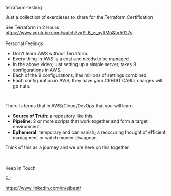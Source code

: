 <b4> terraform-testing </b4>

Just a collection of exercieses to share for the Terraform Certification 

See Terraform in 2 Hours <br>
https://www.youtube.com/watch?v=SLB_c_ayRMo&t=5027s
<br><br>
<b5>Personal Feelings </b5>
- Don't learn AWS without Terraform.
- Every thing in AWS is a cost and needs to be managed.
- In the above video; just setting up a simple server, takes 9 configurations in AWS.
- Each of the 9 configurations; has millions of settings combined.
- Each configuration in AWS; they have your CREDIT CARD, charges will go nuts.
<br>

There is terms that in AWS/Cloud/DevOps that you will learn. <br>
- <b>Source of Truth:</b> a repository like this. <br>
- <b>Pipeline:</b> 2 or more scripts that work together and form a target environment. <br>
- <b>Ephemeral:</b> temporary and can vanish; a reoccuring thought of efficient managment or watch money disappear. <br>

Think of this as a journey and we are here on this together. <br>
<br>
<br>

Keep in Touch <br>

EJ

https://www.linkedin.com/in/ejbest/

